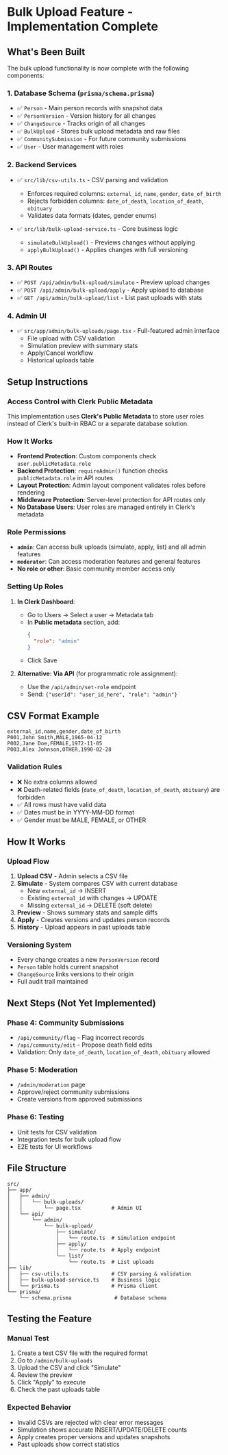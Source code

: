 # Bulk Upload Feature - Implementation Complete

## What's Been Built

The bulk upload functionality is now complete with the following components:

### 1. Database Schema (`prisma/schema.prisma`)
- ✅ `Person` - Main person records with snapshot data
- ✅ `PersonVersion` - Version history for all changes
- ✅ `ChangeSource` - Tracks origin of all changes
- ✅ `BulkUpload` - Stores bulk upload metadata and raw files
- ✅ `CommunitySubmission` - For future community submissions
- ✅ `User` - User management with roles

### 2. Backend Services
- ✅ `src/lib/csv-utils.ts` - CSV parsing and validation
  - Enforces required columns: `external_id`, `name`, `gender`, `date_of_birth`
  - Rejects forbidden columns: `date_of_death`, `location_of_death`, `obituary`
  - Validates data formats (dates, gender enums)

- ✅ `src/lib/bulk-upload-service.ts` - Core business logic
  - `simulateBulkUpload()` - Previews changes without applying
  - `applyBulkUpload()` - Applies changes with full versioning

### 3. API Routes
- ✅ `POST /api/admin/bulk-upload/simulate` - Preview upload changes
- ✅ `POST /api/admin/bulk-upload/apply` - Apply upload to database
- ✅ `GET /api/admin/bulk-upload/list` - List past uploads with stats

### 4. Admin UI
- ✅ `src/app/admin/bulk-uploads/page.tsx` - Full-featured admin interface
  - File upload with CSV validation
  - Simulation preview with summary stats
  - Apply/Cancel workflow
  - Historical uploads table

## Setup Instructions

### Access Control with Clerk Public Metadata

This implementation uses **Clerk's Public Metadata** to store user roles instead of Clerk's built-in RBAC or a separate database solution.

### **How It Works**

- **Frontend Protection**: Custom components check `user.publicMetadata.role`
- **Backend Protection**: `requireAdmin()` function checks `publicMetadata.role` in API routes
- **Layout Protection**: Admin layout component validates roles before rendering
- **Middleware Protection**: Server-level protection for API routes only
- **No Database Users**: User roles are managed entirely in Clerk's metadata

### **Role Permissions**

- **`admin`**: Can access bulk uploads (simulate, apply, list) and all admin features
- **`moderator`**: Can access moderation features and general features
- **No role or other**: Basic community member access only

### **Setting Up Roles**

1. **In Clerk Dashboard**:
   - Go to Users → Select a user → Metadata tab
   - In **Public metadata** section, add:
     ```json
     {
       "role": "admin"
     }
     ```
   - Click Save

2. **Alternative: Via API** (for programmatic role assignment):
   - Use the `/api/admin/set-role` endpoint
   - Send: `{"userId": "user_id_here", "role": "admin"}`

## CSV Format Example

```csv
external_id,name,gender,date_of_birth
P001,John Smith,MALE,1965-04-12
P002,Jane Doe,FEMALE,1972-11-05
P003,Alex Johnson,OTHER,1990-02-28
```

### Validation Rules
- ❌ No extra columns allowed
- ❌ Death-related fields (`date_of_death`, `location_of_death`, `obituary`) are forbidden
- ✅ All rows must have valid data
- ✅ Dates must be in YYYY-MM-DD format
- ✅ Gender must be MALE, FEMALE, or OTHER

## How It Works

### Upload Flow
1. **Upload CSV** - Admin selects a CSV file
2. **Simulate** - System compares CSV with current database
   - New `external_id` → INSERT
   - Existing `external_id` with changes → UPDATE
   - Missing `external_id` → DELETE (soft delete)
3. **Preview** - Shows summary stats and sample diffs
4. **Apply** - Creates versions and updates person records
5. **History** - Upload appears in past uploads table

### Versioning System
- Every change creates a new `PersonVersion` record
- `Person` table holds current snapshot
- `ChangeSource` links versions to their origin
- Full audit trail maintained

## Next Steps (Not Yet Implemented)

### Phase 4: Community Submissions
- `/api/community/flag` - Flag incorrect records
- `/api/community/edit` - Propose death field edits
- Validation: Only `date_of_death`, `location_of_death`, `obituary` allowed

### Phase 5: Moderation
- `/admin/moderation` page
- Approve/reject community submissions
- Create versions from approved submissions

### Phase 6: Testing
- Unit tests for CSV validation
- Integration tests for bulk upload flow
- E2E tests for UI workflows

## File Structure
```
src/
├── app/
│   ├── admin/
│   │   └── bulk-uploads/
│   │       └── page.tsx          # Admin UI
│   └── api/
│       └── admin/
│           └── bulk-upload/
│               ├── simulate/
│               │   └── route.ts  # Simulation endpoint
│               ├── apply/
│               │   └── route.ts  # Apply endpoint
│               └── list/
│                   └── route.ts  # List uploads
├── lib/
│   ├── csv-utils.ts              # CSV parsing & validation
│   ├── bulk-upload-service.ts    # Business logic
│   └── prisma.ts                 # Prisma client
└── prisma/
    └── schema.prisma              # Database schema
```

## Testing the Feature

### Manual Test
1. Create a test CSV file with the required format
2. Go to `/admin/bulk-uploads`
3. Upload the CSV and click "Simulate"
4. Review the preview
5. Click "Apply" to execute
6. Check the past uploads table

### Expected Behavior
- Invalid CSVs are rejected with clear error messages
- Simulation shows accurate INSERT/UPDATE/DELETE counts
- Apply creates proper versions and updates snapshots
- Past uploads show correct statistics
